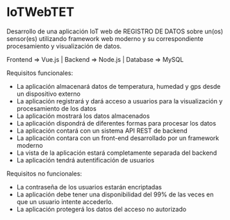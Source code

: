 # IoTWebTET
Desarrollo de una aplicación IoT web de REGISTRO DE DATOS sobre un(os) sensor(es) utilizando framework web moderno y su correspondiente procesamiento y visualización de datos.

Frontend => Vue.js | Backend => Node.js | Database => MySQL

Requisitos funcionales:

- La aplicación almacenará datos de temperatura, humedad y gps desde un dispositivo externo
- La aplicación registrará y dará acceso a usuarios para la visualización y procesamiento de los datos
- La aplicación mostrará los datos almacenados
- La aplicación dispondrá de diferentes formas para procesar los datos
- La aplicación contará con un sistema API REST de backend
- La aplicación contara con un front-end desarrollado por un framework moderno
- La vista de la aplicación estará completamente separada del backend
- La aplicación tendrá autentificación de usuarios

Requisitos no funcionales:

- La contraseña de los usuarios estarán encriptadas
- La aplicación debe tener una disponibilidad del 99% de las veces en que un usuario intente accederlo.
- La aplicación protegerá los datos del acceso no autorizado
